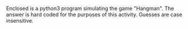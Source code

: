 Enclosed is a python3 program simulating the game "Hangman". The answer is hard coded for the purposes 
of this activity. Guesses are case insensitive.
